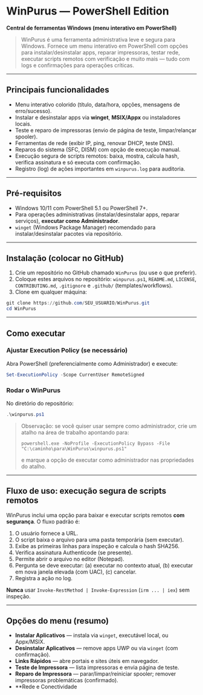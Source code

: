 # WinPurus — PowerShell Edition

**Central de ferramentas Windows (menu interativo em PowerShell)**

> WinPurus é uma ferramenta administrativa leve e segura para Windows. Fornece um menu interativo em PowerShell com opções para instalar/desinstalar apps, reparar impressoras, testar rede, executar scripts remotos com verificação e muito mais — tudo com logs e confirmações para operações críticas.

---

## Principais funcionalidades

* Menu interativo colorido (título, data/hora, opções, mensagens de erro/sucesso).
* Instalar e desinstalar apps via **winget**, **MSIX/Appx** ou instaladores locais.
* Teste e reparo de impressoras (envio de página de teste, limpar/relançar spooler).
* Ferramentas de rede (exibir IP, ping, renovar DHCP, teste DNS).
* Reparos do sistema (SFC, DISM) com opção de execução manual.
* Execução segura de scripts remotos: baixa, mostra, calcula hash, verifica assinatura e só executa com confirmação.
* Registro (log) de ações importantes em `winpurus.log` para auditoria.

---

## Pré-requisitos

* Windows 10/11 com PowerShell 5.1 ou PowerShell 7+.
* Para operações administrativas (instalar/desinstalar apps, reparar serviços), **executar como Administrador**.
* `winget` (Windows Package Manager) recomendado para instalar/desinstalar pacotes via repositório.

---

## Instalação (colocar no GitHub)

1. Crie um repositório no GitHub chamado `WinPurus` (ou use o que preferir).
2. Coloque estes arquivos no repositório: `winpurus.ps1`, `README.md`, `LICENSE`, `CONTRIBUTING.md`, `.gitignore` e `.github/` (templates/workflows).
3. Clone em qualquer máquina:

```powershell
git clone https://github.com/SEU_USUARIO/WinPurus.git
cd WinPurus
```

---

## Como executar

### Ajustar Execution Policy (se necessário)

Abra PowerShell (preferencialmente como Administrador) e execute:

```powershell
Set-ExecutionPolicy -Scope CurrentUser RemoteSigned
```

### Rodar o WinPurus

No diretório do repositório:

```powershell
.\winpurus.ps1
```

> Observação: se você quiser usar sempre como administrador, crie um atalho na área de trabalho apontando para:
>
> ```text
> powershell.exe -NoProfile -ExecutionPolicy Bypass -File "C:\caminho\para\WinPurus\winpurus.ps1"
> ```
>
> e marque a opção de executar como administrador nas propriedades do atalho.

---

## Fluxo de uso: execução segura de scripts remotos

WinPurus inclui uma opção para baixar e executar scripts remotos **com segurança**. O fluxo padrão é:

1. O usuário fornece a URL.
2. O script baixa o arquivo para uma pasta temporária (sem executar).
3. Exibe as primeiras linhas para inspeção e calcula o hash SHA256.
4. Verifica assinatura Authenticode (se presente).
5. Permite abrir o arquivo no editor (Notepad).
6. Pergunta se deve executar: (a) executar no contexto atual, (b) executar em nova janela elevada (com UAC), (c) cancelar.
7. Registra a ação no log.

**Nunca** usar `Invoke-RestMethod | Invoke-Expression` (`irm ... | iex`) sem inspeção.

---

## Opções do menu (resumo)

* **Instalar Aplicativos** — instala via `winget`, executável local, ou Appx/MSIX.
* **Desinstalar Aplicativos** — remove apps UWP ou via `winget` (com confirmação).
* **Links Rápidos** — abre portais e sites úteis em navegador.
* **Teste de Impressora** — lista impressoras e envia página de teste.
* **Reparo de Impressora** — parar/limpar/reiniciar spooler; remover impressoras problemáticas (confirmado).
* **Rede e Conectividade
